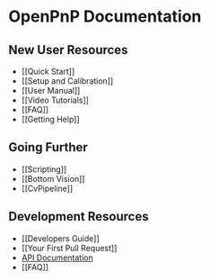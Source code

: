 # OpenPnP Documentation

## New User Resources
* [[Quick Start]]
* [[Setup and Calibration]]
* [[User Manual]]
* [[Video Tutorials]]
* [[FAQ]]
* [[Getting Help]]

## Going Further
* [[Scripting]]
* [[Bottom Vision]]
* [[CvPipeline]]

## Development Resources
* [[Developers Guide]]
* [[Your First Pull Request]]
* [API Documentation](http://openpnp.org/api)
* [[FAQ]]
